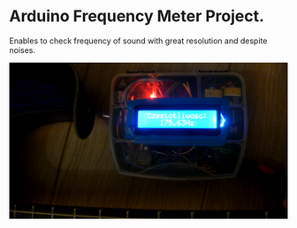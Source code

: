 # Arduino Frequency Meter Project. 
Enables to check frequency of sound with great resolution and despite noises.

![](Arduino_Frequency_Meter.png)
